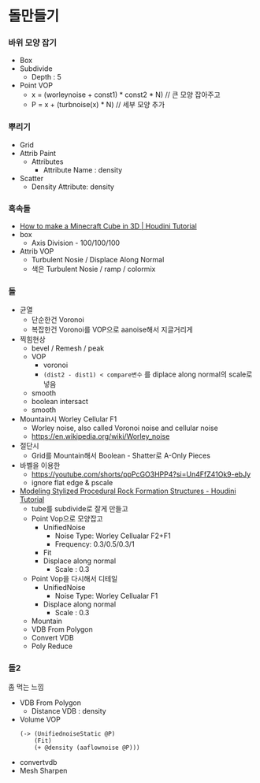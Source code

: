 # 돌만들기

### 바위 모양 잡기

- Box
- Subdivide
  - Depth : 5
- Point VOP
  - x = (worleynoise + const1) * const2 * N)  // 큰 모양 잡아주고
  - P = x + (turbnoise(x)  * N)               // 세부 모양 추가


### 뿌리기

- Grid
- Attrib Paint
  - Attributes
    - Attribute Name : density
- Scatter
  - Density Attribute: density

### 흑속돌

- [How to make a Minecraft Cube in 3D | Houdini Tutorial](https://www.youtube.com/watch?v=jX9RhR2MhvM)
- box
  - Axis Division - 100/100/100
- Attrib VOP
  - Turbulent Nosie / Displace Along Normal
  - 색은 Turbulent Nosie / ramp / colormix

### 돌

- 균열
  - 단순한건 Voronoi
  - 복잡한건 Voronoi를 VOP으로 aanoise해서 지글거리게
- 찍힘현상
  - bevel / Remesh / peak
  - VOP
    - voronoi
    - `(dist2 - dist1) < compare변수` 를 diplace along normal의 scale로 넣음
  - smooth
  - boolean intersact
  - smooth
- Mountain시 Worley Cellular F1
  - Worley noise, also called Voronoi noise and cellular noise
  - <https://en.wikipedia.org/wiki/Worley_noise>
- 절단시
  - Grid를 Mountain해서 Boolean - Shatter로 A-Only Pieces
- 바벨을 이용한
  - <https://youtube.com/shorts/ppPcGO3HPP4?si=Un4FfZ41Ok9-ebJy>
  - ignore flat edge & pscale
- [Modeling Stylized Procedural Rock Formation Structures - Houdini Tutorial](https://www.youtube.com/watch?v=uZVGHx8Avyo)
  - tube를 subdivide로 잘게 만들고
  - Point Vop으로 모양잡고
    - UnifiedNoise
      - Noise Type: Worley Cellualar F2+F1
      - Frequency: 0.3/0.5/0.3/1
    - Fit
    - Displace along normal
      - Scale : 0.3
  - Point Vop을 다시해서 디테일
    - UnifiedNoise
      - Noise Type: Worley Cellualar F1
    - Displace along normal
      - Scale : 0.3
  - Mountain
  - VDB From Polygon
  - Convert VDB
  - Poly Reduce

### 돌2

좀 먹는 느낌

- VDB From Polygon
  - Distance VDB : density
- Volume VOP
  ```
  (-> (UnifiednoiseStatic @P)
      (Fit)
      (+ @density (aaflownoise @P)))
  ```  
- convertvdb
- Mesh Sharpen